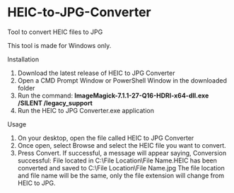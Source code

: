 # HEIC-to-JPG-Converter
Tool to convert HEIC files to JPG

This tool is made for Windows only.

Installation

1. Download the latest release of HEIC to JPG Converter
2. Open a CMD Prompt Window or PowerShell Window in the downloaded folder
3. Run the command: **ImageMagick-7.1.1-27-Q16-HDRI-x64-dll.exe /SILENT /legacy_support**
4. Run the HEIC to JPG Converter.exe application

Usage

1.	On your desktop, open the file called HEIC to JPG Converter
2.	Once open, select Browse and select the HEIC file you want to convert.
3.	Press Convert. If successful, a message will appear saying, Conversion successful: File located in C:\File Location\File Name.HEIC has been converted and saved to C:\File Location\File Name.jpg The file location and file name will be the same, only the file extension will change from HEIC to JPG.

